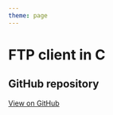 ```yaml
---
theme: page
---
```


# FTP client in C

## GitHub repository

[View on GitHub](https://github.com/EthanAndreas/FtpClient)
